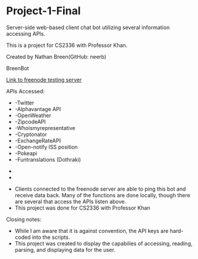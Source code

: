 # Project-1-Final
Server-side web-based client chat bot utilizing several information accessing APIs.

This is a project for CS2336 with Professor Khan.

Created by Nathan Breen(GitHub: neerb)
 
BreenBot  

[Link to freenode testing server](http://webchat.freenode.net)

APIs Accessed:
 * 	-Twitter
 *  -Alphavantage API
 * 	-OpenWeather
 * 	-ZipcodeAPI
 * 	-Whoismyrepresentative
 * 	-Cryptonator
 * 	-ExchangeRateAPI
 *  -Open-notify ISS position
 * 	-Pokeapi
 * 	-Funtranslations (Dothraki)
 -
 -
 * Clients connected to the freenode server are able to ping this bot and receive data back.  Many of the functions are done locally, though there are several that access the APIs listen above.
 * This project was done for CS2336 with Professor Khan


Closing notes:
* While I am aware that it is against convention, the API keys are hard-coded into the scripts.
* This project was created to display the capabilies of accessing, reading, parsing, and displaying data for the user.

